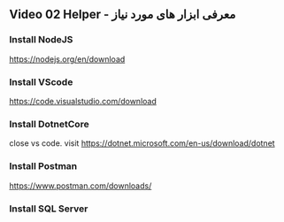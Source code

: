 ## Video 02 Helper - معرفی ابزار های مورد نیاز

### Install NodeJS
 https://nodejs.org/en/download
 
### Install VScode
https://code.visualstudio.com/download

### Install DotnetCore
close vs code.
visit https://dotnet.microsoft.com/en-us/download/dotnet

### Install Postman
https://www.postman.com/downloads/

### Install SQL Server


